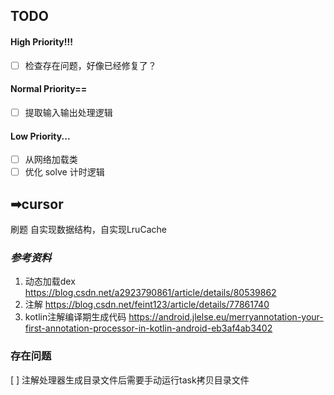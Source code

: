 ## TODO
#### High Priority!!!
- [ ] 检查存在问题，好像已经修复了？
#### Normal Priority==
- [ ] 提取输入输出处理逻辑
#### Low Priority...
- [ ] 从网络加载类
- [ ] 优化 solve 计时逻辑

## ➡cursor
刷题
自实现数据结构，自实现LruCache



### *参考资料*
1. 动态加载dex https://blog.csdn.net/a2923790861/article/details/80539862
2. 注解 https://blog.csdn.net/feint123/article/details/77861740
3. kotlin注解编译期生成代码 https://android.jlelse.eu/merryannotation-your-first-annotation-processor-in-kotlin-android-eb3af4ab3402

### 存在问题
[ ] 注解处理器生成目录文件后需要手动运行task拷贝目录文件